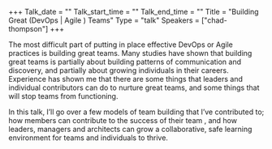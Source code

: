 +++
Talk_date = ""
Talk_start_time = ""
Talk_end_time = ""
Title = "Building Great (DevOps | Agile ) Teams"
Type = "talk"
Speakers = ["chad-thompson"]
+++

The most difficult part of putting in place effective DevOps or Agile practices is building great teams. Many studies have shown that building great teams is partially about building patterns of communication and discovery, and partially about growing individuals in their careers. Experience has shown me that there are some things that leaders and individual contributors can do to nurture great teams, and some things that will stop teams from functioning.

In this talk, I’ll go over a few models of team building that I’ve contributed to; how members can contribute to the success of their team , and how leaders, managers and architects can grow a collaborative, safe learning environment for teams and individuals to thrive.
